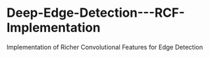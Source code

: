 # Deep-Edge-Detection---RCF-Implementation
Implementation of Richer Convolutional Features for Edge Detection
